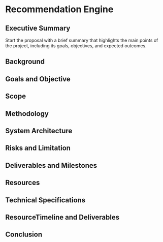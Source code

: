 <h1 align='left'>Recommendation Engine</h1>
<h2 align='left'>Executive Summary </h2>
Start the proposal with a brief summary that highlights the main points of the project, including its goals, objectives, and expected outcomes.
<h2 align='left'>Background</h2>
<h2 align='left'>Goals and Objective</h2>
<h2 align='left'>Scope</h2>
<h2 align='left'>Methodology</h2>
<h2 align='left'>System Architecture</h2>
<h2 align='left'>Risks and Limitation</h2>
<h2 align='left'>Deliverables and Milestones</h2>
<h2 align='left'>Resources</h2>
<h2 align='left'>Technical Specifications</h2>
<h2 align='left'>ResourceTimeline and Deliverables</h2>
<h2 align='left'>Conclusion</h2>

<table align='left'>

